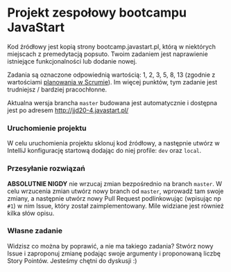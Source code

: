 # Projekt zespołowy bootcampu JavaStart

Kod źródłowy jest kopią strony bootcamp.javastart.pl, którą w niektórych miejscach z premedytacją popsuto. Twoim
zadaniem jest naprawienie istniejące funkcjonalności lub dodanie nowej.

Zadania są oznaczone odpowiednią wartością: 1, 2, 3, 5, 8, 13 (zgodnie z
wartościami [planowania w Scrumie](https://en.wikipedia.org/wiki/Planning_poker)). Im więcej punktów, tym zadanie jest
trudniejsz / bardziej pracochłonne.

Aktualna wersja brancha `master` budowana jest automatycznie i dostępna jest po adresem http://jjd20-4.javastart.pl/

### Uruchomienie projektu

W celu uruchomienia projektu sklonuj kod źródłowy, a następnie utwórz w IntelliJ konfigurację startową dodając do niej
profile: `dev` oraz `local`.

### Przesyłanie rozwiązań

**ABSOLUTNIE NIGDY** nie wrzucaj zmian bezpośrednio na branch `master`. W celu wrzucenia zmian utwórz nowy branch
od `master`, wprowadź tam swoje zmiany, a następnie utwórz nowy Pull Request podlinkowując (wpisując np `#1`) w nim Issue, który został
 zaimplementowany. Mile widziane jest również kilka słów opisu.
 
 ### Własne zadanie
 
 Widzisz co można by poprawić, a nie ma takiego zadania? Stwórz nowy Issue i zaproponuj zmianę podając swoje argumenty i proponowaną liczbę Story Pointów. Jesteśmy chętni do dyskusji :)
